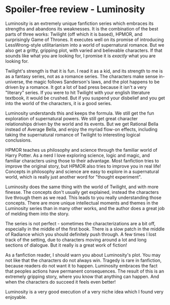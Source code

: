 # Spoiler-free review - Luminosity

Luminosity is an extremely unique fanfiction series which embraces its strengths and abandons its weaknesses. It is the combination of the best parts of three works: Twilight (off which it is based), HPMOR, and surprisingly Game of Thrones. It executes well on its promise of introducing LessWrong-style utilitarianism into a world of supernatural romance. But we also get a gritty, gripping plot, with varied and believable characters. If that sounds like what you are looking for, I promise it is _exactly_ what you are looking for.

Twilight's strength is that it is fun. I read it as a kid, and its strength to me is as a fantasy series, not as a romance series. The characters make sense in-universe, the magic follows Sanderson's laws, and the plot happens to be driven by a romance. It got a lot of bad press because it isn't a very "literary" series. If you were to hit Twilight with your english literature textbook, it would be crushed. But if you suspend your disbelief and you get into the world of the characters, it is a good series.

Luminosity understands this and keeps the formula. We still get the fun exploration of supernatural powers. We still get great character relationships driven by the world and its events. But we get Rational Bella instead of Average Bella, and enjoy the myriad flow-on effects, including taking the supernatural romance of Twilight to interesting logical conclusions.

HPMOR teaches us philosophy and science through the familiar world of Harry Potter. As a nerd I love exploring science, logic and magic, and familiar characters using those to their advantage. Most fanfiction tries to improve the original story, but HPMOR also tries to improve you in real life! Concepts in philosophy and science are easy to explore in a supernatural world, which is really just another word for "thought experiment".

Luminosity does the same thing with the world of Twilight, and with more finesse. The concepts don't usually get explained, instead the characters live through them as we read. This leads to you really understanding those concepts. There are more unique intellectual moments and themes in the Luminosity series than in many other works, and the author does a great job of melding them into the story.

The series is not perfect - sometimes the characterizations are a bit off, especially in the middle of the first book. There is a slow patch in the middle of Radiance which you should definitely push through. A few times I lost track of the setting, due to characters moving around a lot and long sections of dialogue. But it really is a great work of fiction!

As a fanfiction reader, I should warn you about Luminosity's plot. You may not like that the characters do not always win. Tragedy is rare in fanfiction, because readers do not want it to happen. Luminosity embraces the fact that peoples actions have permanent consequences. The result of this is an extremely gripping story, where you know that anything can happen. And when the characters do succeed it feels even better!

Luminosity is a very good execution of a very niche idea which I found very enjoyable.

